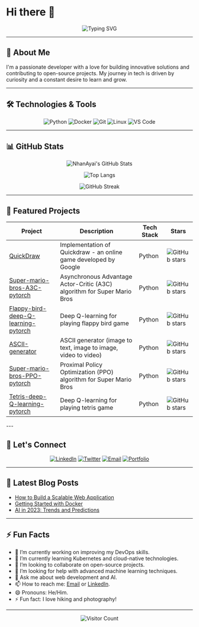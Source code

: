 # Hi there 👋

<div align="center">
  <img src="https://readme-typing-svg.demolab.com?font=Fira+Code&pause=1000&color=00FF00&width=435&lines=Welcome+to+my+GitHub+Profile!;Passionate+Developer;Always+Learning+New+Tech;Open+Source+Enthusiast" alt="Typing SVG" />
</div>

---

## 🚀 About Me

I'm a passionate developer with a love for building innovative solutions and contributing to open-source projects. My journey in tech is driven by curiosity and a constant desire to learn and grow.

---

## 🛠️ Technologies & Tools

<div align="center">
  
![Python](https://img.shields.io/badge/Python-3776AB?style=for-the-badge&logo=python&logoColor=white)
![Docker](https://img.shields.io/badge/Docker-2496ED?style=for-the-badge&logo=docker&logoColor=white)
![Git](https://img.shields.io/badge/Git-F05032?style=for-the-badge&logo=git&logoColor=white)
![Linux](https://img.shields.io/badge/Linux-FCC624?style=for-the-badge&logo=linux&logoColor=black)
![VS Code](https://img.shields.io/badge/VS_Code-007ACC?style=for-the-badge&logo=visual-studio-code&logoColor=white)

</div>

---

## 📊 GitHub Stats

<div align="center">
  
![NhanAyai's GitHub Stats](https://github-readme-stats.vercel.app/api?username=NhanAyai&show_icons=true&theme=radical)

![Top Langs](https://github-readme-stats.vercel.app/api/top-langs/?username=NhanAyai&layout=compact&theme=radical)

![GitHub Streak](https://streak-stats.demolab.com/?user=NhanAyai&theme=radical)

</div>

---

## 🌟 Featured Projects

<div align="center">

| **Project** | **Description** | **Tech Stack** | **Stars** |
|-------------|-----------------|----------------|-----------|
| [QuickDraw](https://github.com/NhanAyai/QuickDraw) | Implementation of Quickdraw - an online game developed by Google | Python | ![GitHub stars](https://img.shields.io/github/stars/NhanAyai/QuickDraw?style=flat-square) |
| [Super-mario-bros-A3C-pytorch](https://github.com/NhanAyai/Super-mario-bros-A3C-pytorch) | Asynchronous Advantage Actor-Critic (A3C) algorithm for Super Mario Bros | Python | ![GitHub stars](https://img.shields.io/github/stars/NhanAyai/Super-mario-bros-A3C-pytorch?style=flat-square) |
| [Flappy-bird-deep-Q-learning-pytorch](https://github.com/NhanAyai/Flappy-bird-deep-Q-learning-pytorch) | Deep Q-learning for playing flappy bird game | Python | ![GitHub stars](https://img.shields.io/github/stars/NhanAyai/Flappy-bird-deep-Q-learning-pytorch?style=flat-square) |
| [ASCII-generator](https://github.com/NhanAyai/ASCII-generator) | ASCII generator (image to text, image to image, video to video) | Python | ![GitHub stars](https://img.shields.io/github/stars/NhanAyai/ASCII-generator?style=flat-square) |
| [Super-mario-bros-PPO-pytorch](https://github.com/NhanAyai/Super-mario-bros-PPO-pytorch) | Proximal Policy Optimization (PPO) algorithm for Super Mario Bros | Python | ![GitHub stars](https://img.shields.io/github/stars/NhanAyai/Super-mario-bros-PPO-pytorch?style=flat-square) |
| [Tetris-deep-Q-learning-pytorch](https://github.com/NhanAyai/Tetris-deep-Q-learning-pytorch) | Deep Q-learning for playing tetris game | Python | ![GitHub stars](https://img.shields.io/github/stars/NhanAyai/Tetris-deep-Q-learning-pytorch?style=flat-square) |

</div>
---

## 🤝 Let's Connect

<div align="center">
  
[![LinkedIn](https://img.shields.io/badge/LinkedIn-0077B5?style=for-the-badge&logo=linkedin&logoColor=white)](https://www.linkedin.com/in/your-profile/)
[![Twitter](https://img.shields.io/badge/Twitter-1DA1F2?style=for-the-badge&logo=twitter&logoColor=white)](https://twitter.com/your-handle)
[![Email](https://img.shields.io/badge/Email-D14836?style=for-the-badge&logo=gmail&logoColor=white)](mailto:your.email@example.com)
[![Portfolio](https://img.shields.io/badge/Portfolio-FF5722?style=for-the-badge&logo=about.me&logoColor=white)](https://your-portfolio.com)

</div>

---

## 📝 Latest Blog Posts

<!-- BLOG-POST-LIST:START -->
- [How to Build a Scalable Web Application](https://your-blog.com/post1)
- [Getting Started with Docker](https://your-blog.com/post2)
- [AI in 2023: Trends and Predictions](https://your-blog.com/post3)
<!-- BLOG-POST-LIST:END -->

---

## ⚡ Fun Facts

- 🔭 I’m currently working on improving my DevOps skills.
- 🌱 I’m currently learning Kubernetes and cloud-native technologies.
- 👯 I’m looking to collaborate on open-source projects.
- 🤔 I’m looking for help with advanced machine learning techniques.
- 💬 Ask me about web development and AI.
- 📫 How to reach me: [Email](mailto:your.email@example.com) or [LinkedIn](https://www.linkedin.com/in/your-profile/).
- 😄 Pronouns: He/Him.
- ⚡ Fun fact: I love hiking and photography!

---

<div align="center">
  
![Visitor Count](https://visitor-badge.laobi.icu/badge?page_id=NhanAyai.NhanAyai)

</div>
